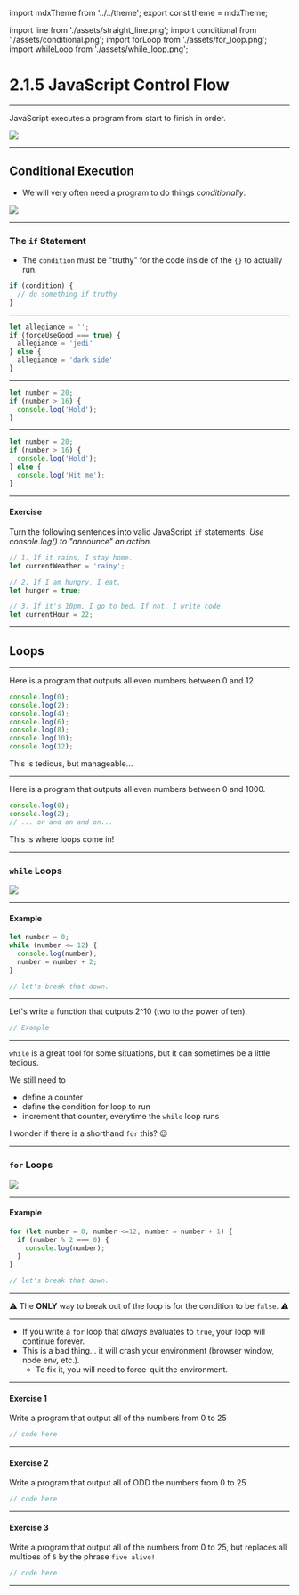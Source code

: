import mdxTheme from '../../theme';
export const theme = mdxTheme;

import line from './assets/straight_line.png';
import conditional from './assets/conditional.png';
import forLoop from './assets/for_loop.png';
import whileLoop from './assets/while_loop.png';

# 2.1.5 JavaScript Control Flow

---

JavaScript executes a program from start to finish in order.

<img src={line} />

---

## Conditional Execution

- We will very often need a program to do things _conditionally_.

<img src={conditional} />

---

### The `if` Statement

- The `condition` must be "truthy" for the code inside of the `{}` to actually run.

```js
if (condition) {
  // do something if truthy
}
```

---

```js
let allegiance = '';
if (forceUseGood === true) {
  allegiance = 'jedi'
} else {
  allegiance = 'dark side'
}
```

---

```js
let number = 20;
if (number > 16) {
  console.log('Hold');
}
```

---

```js
let number = 20;
if (number > 16) {
  console.log('Hold');
} else {
  console.log('Hit me');
}
```

---

#### Exercise

Turn the following sentences into valid JavaScript `if` statements. _Use console.log() to "announce" an action._

```js
// 1. If it rains, I stay home.
let currentWeather = 'rainy';

// 2. If I am hungry, I eat.
let hunger = true;

// 3. If it's 10pm, I go to bed. If not, I write code.
let currentHour = 22;

```

---

## Loops

---

Here is a program that outputs all even numbers between 0 and 12.

```js
console.log(0);
console.log(2);
console.log(4);
console.log(6);
console.log(8);
console.log(10);
console.log(12);
```

This is tedious, but manageable...

---

Here is a program that outputs all even numbers between 0 and 1000.

```js
console.log(0);
console.log(2);
// ... on and on and on...
```

This is where loops come in!

---

### `while` Loops

<img src={whileLoop} />

---

#### Example

```js
let number = 0;
while (number <= 12) {
  console.log(number);
  number = number + 2;
}

// let's break that down.
```

---

Let's write a function that outputs 2^10 (two to the power of ten).

```js
// Example


```

---

`while` is a great tool for some situations, but it can sometimes be a little tedious.

We still need to

- define a counter
- define the condition for loop to run
- increment that counter, everytime the `while` loop runs

I wonder if there is a shorthand `for` this? 😉

---

### `for` Loops

<img src={forLoop} />

---

#### Example

```js
for (let number = 0; number <=12; number = number + 1) {
  if (number % 2 === 0) {
    console.log(number);
  }
}

// let's break that down.
```

---

⚠️ The **ONLY** way to break out of the loop is for the condition to be `false`. ⚠️

---

- If you write a `for` loop that _always_ evaluates to `true`, your loop will continue forever.
- This is a bad thing... it will crash your environment (browser window, node env, etc.).
    - To fix it, you will need to force-quit the environment.

---

#### Exercise 1

Write a program that output all of the numbers from 0 to 25

```js
// code here

```

---

#### Exercise 2

Write a program that output all of ODD the numbers from 0 to 25

```js
// code here

```

---

#### Exercise 3

Write a program that output all of the numbers from 0 to 25, but replaces all multipes of `5` by the phrase `five alive!`

```js
// code here

```

---
